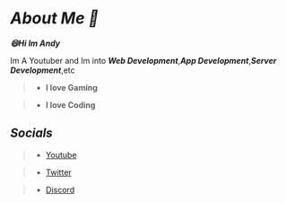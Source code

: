# ***About Me :scroll:***
***:smile:Hi Im Andy***

Im A Youtuber and Im into ***Web Development***,***App Development***,***Server Development***,etc


>* **I love Gaming**

>* **I love Coding**

## ***Socials***
>* [Youtube](youtube.com/AndyGames21)

>* [Twitter](twitter.com/AndyGames21)

>* [Discord](https://discord.gg/qdwybRgj4D)
